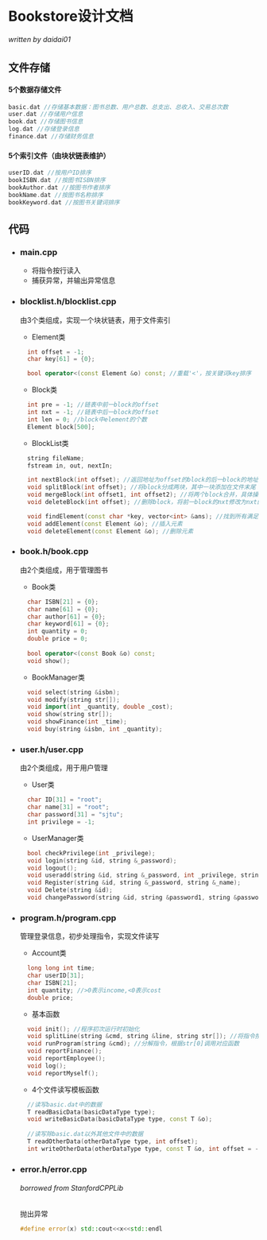 # Bookstore设计文档

###### written by daidai01

## 文件存储

#### 5个数据存储文件

```c++
basic.dat //存储基本数据：图书总数、用户总数、总支出、总收入、交易总次数
user.dat //存储用户信息
book.dat //存储图书信息
log.dat //存储登录信息
finance.dat //存储财务信息
```

#### 5个索引文件（由块状链表维护）

```c++
userID.dat //按用户ID排序
bookISBN.dat //按图书ISBN排序
bookAuthor.dat //按图书作者排序
bookName.dat //按图书名称排序
bookKeyword.dat //按图书关键词排序
```

## 代码

* ### main.cpp

  * 将指令按行读入
  * 捕获异常，并输出异常信息

* ### blocklist.h/blocklist.cpp

  由3个类组成，实现一个块状链表，用于文件索引
  
  * Element类
  
  ```c++
    int offset = -1;
    char key[61] = {0};

    bool operator<(const Element &o) const; //重载'<'，按关键词key排序
  ```
  
  * Block类
  
  ```c++
    int pre = -1; //链表中前一block的offset
    int nxt = -1; //链表中后一block的offset
    int len = 0; //block中element的个数
    Element block[500];
  ```
  
  * BlockList类
  
  ```c++
    string fileName;
    fstream in, out, nextIn;

    int nextBlock(int offset); //返回地址为offset的block的后一block的地址
    void splitBlock(int offset); //将block分成两块，其中一块添加在文件末尾
    void mergeBlock(int offset1, int offset2); //将两个block合并，具体操作为将地址为offset2的block的内容复制到地址为offset1的block中，将offset2的block删除
    void deleteBlock(int offset); //删除block，将前一block的nxt修改为nxt的offset，后一block的pre修改为pre的offset

    void findElement(const char *key, vector<int> &ans); //找到所有满足关键词为key的element，将它们的offset添加到ans中
    void addElement(const Element &o); //插入元素
    void deleteElement(const Element &o); //删除元素
  ```
  
* ### book.h/book.cpp
  
  由2个类组成，用于管理图书
    
  * Book类
    
  ```c++
    char ISBN[21] = {0};
    char name[61] = {0};
    char author[61] = {0};
    char keyword[61] = {0};
    int quantity = 0;
    double price = 0;
    
    bool operator<(const Book &o) const;
    void show();
  ```
  
  * BookManager类
  
  ```c++
    void select(string &isbn);
    void modify(string str[]);
    void import(int _quantity, double _cost);
    void show(string str[]);
    void showFinance(int _time);
    void buy(string &isbn, int _quantity);
  ```
  
* ### user.h/user.cpp

  由2个类组成，用于用户管理
  
  * User类
  
  ```c++
    char ID[31] = "root";
    char name[31] = "root";
    char password[31] = "sjtu";
    int privilege = -1;
  ```
  
  * UserManager类
  
  ```c++
    bool checkPrivilege(int _privilege);
    void login(string &id, string &_password);
    void logout();
    void useradd(string &id, string &_password, int _privilege, string &_name);
    void Register(string &id, string &_password, string &_name);
    void Delete(string &id);
    void changePassword(string &id, string &password1, string &password2);
  ```
  
* ### program.h/program.cpp

  管理登录信息，初步处理指令，实现文件读写

  * Account类

  ```c++
    long long int time;
    char userID[31];
    char ISBN[21];
    int quantity; //>0表示income,<0表示cost 
    double price;
  ```
  
  * 基本函数
  
  ```c++
    void init(); //程序初次运行时初始化
    void splitLine(string &cmd, string &line, string str[]); //将指令按空格分解，存储在cmd和str[]中
    void runProgram(string &cmd); //分解指令，根据str[0]调用对应函数
    void reportFinance(); 
    void reportEmployee();
    void log();
    void reportMyself();
  ```
  
  * 4个文件读写模板函数

  ```c++
    //读写basic.dat中的数据
    T readBasicData(basicDataType type); 
    void writeBasicData(basicDataType type, const T &o);
    
    //读写除basic.dat以外其他文件中的数据
    T readOtherData(otherDataType type, int offset);
    int writeOtherData(otherDataType type, const T &o, int offset = -1);
  ```
  
* ### error.h/error.cpp 

  ###### borrowed from StanfordCPPLib

  抛出异常
  
  ```c++
  #define error(x) std::cout<<x<<std::endl
  ```
  
